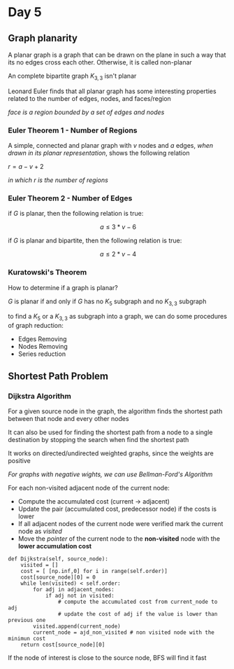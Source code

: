 # Day 5

## Graph planarity

A planar graph is a graph that can be drawn on 
the plane in such a way that its no edges cross 
each other. Otherwise, it is called non-planar

An complete bipartite graph $K_{3,3}$ isn't planar

Leonard Euler finds that all planar graph has some 
interesting properties related to the number of 
edges, nodes, and faces/region

*face is a region bounded by a set of edges and nodes*

### Euler Theorem 1 - Number of Regions

A simple, connected and planar graph with $v$ nodes and 
$a$ edges, *when drawn in its planar representation*, 
shows the following relation

$r=a-v+2$

*in which $r$ is the number of regions*

### Euler Theorem 2 - Number of Edges

if *G* is planar, then the following relation is true:

$$a \leq 3 * v - 6$$

if *G* is planar and bipartite, then the following relation is true:

$$a \leq 2 * v - 4$$

### Kuratowski's Theorem

How to determine if a graph is planar?

*G* is planar if and only if *G* has no $K_{5}$ subgraph 
and no $K_{3,3}$ subgraph 

to find a $K_{5}$ or a $K_{3,3}$ as subgraph into a graph, 
we can do some procedures of graph reduction:

* Edges Removing
* Nodes Removing
* Series reduction 

## Shortest Path Problem

### Dijkstra Algorithm

For a given source node in the graph, the algorithm finds the 
shortest path between that node and every other nodes

It can also be used for finding the shortest path from a node 
to a single destination by stopping the search when find the shortest path

It works on directed/undirected weighted graphs, since the
weights are positive

*For graphs with negative wights, we can use Bellman-Ford's Algorithm*

For each non-visited adjacent node of the current node:

* Compute the accumulated cost (current -> adjacent)
* Update the pair (accumulated cost, predecessor node) if the costs is lower
* If all adjacent nodes of the current node were verified mark the current node as *visited*
* Move the *pointer* of the current node to the **non-visited** node with the **lower accumulation cost**

```
def Dijkstra(self, source_node):
    visited = []
    cost = [ [np.inf,0] for i in range(self.order)]
    cost[source_node][0] = 0
    while len(visited) < self.order:
        for adj in adjacent_nodes:
            if adj not in visited:
                # compute the accumulated cost from current_node to adj
                # update the cost of adj if the value is lower than previous one
        visited.append(current_node)
        current_node = ajd_non_visited # non visited node with the minimun cost 
    return cost[source_node][0]
```

If the node of interest is close to the source node, BFS will find it fast

